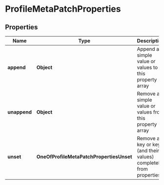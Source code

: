 # ProfileMetaPatchProperties

## Properties
Name | Type | Description | Notes
------------ | ------------- | ------------- | -------------
**append** | **Object** | Append a simple value or values to this property array |  [optional]
**unappend** | **Object** | Remove a simple value or values from this property array |  [optional]
**unset** | **OneOfProfileMetaPatchPropertiesUnset** | Remove a key or keys (and their values) completely from properties |  [optional]
